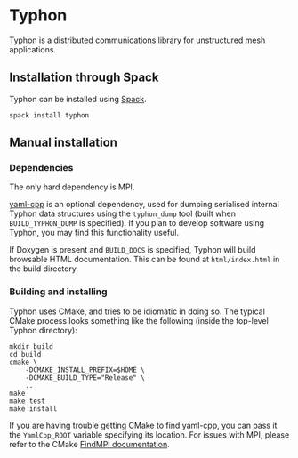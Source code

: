 # Typhon

Typhon is a distributed communications library for unstructured mesh
applications.

## Installation through Spack

Typhon can be installed using [Spack](https://spack.io/).

```
spack install typhon
```

## Manual installation

### Dependencies

The only hard dependency is MPI.

[yaml-cpp](https://github.com/jbeder/yaml-cpp) is an optional dependency, used
for dumping serialised internal Typhon data structures using the `typhon_dump`
tool (built when `BUILD_TYPHON_DUMP` is specified). If you plan to develop
software using Typhon, you may find this functionality useful.

If Doxygen is present and `BUILD_DOCS` is specified, Typhon will build browsable
HTML documentation. This can be found at `html/index.html` in the build
directory.

### Building and installing

Typhon uses CMake, and tries to be idiomatic in doing so. The typical CMake
process looks something like the following (inside the top-level Typhon
directory):

```
mkdir build
cd build
cmake \
    -DCMAKE_INSTALL_PREFIX=$HOME \
    -DCMAKE_BUILD_TYPE="Release" \
    ..
make
make test
make install
```

If you are having trouble getting CMake to find yaml-cpp, you can pass it the
`YamlCpp_ROOT` variable specifying its location. For issues with MPI, please
refer to the CMake [FindMPI documentation](https://cmake.org/cmake/help/latest/module/FindMPI.html).
